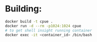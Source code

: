 


# Building:

```sh
docker build -t cpue .
docker run -d --rm -p1024:1024 cpue
# to get shell insight running container
docker exec -it <container_id> /bin/bash
```